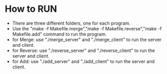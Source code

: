 # How to RUN
- There are three different folders, one for each program.
- Use the "make -f Makefile.merge","make -f Makefile.reverse","make -f Makefile.add" command to run the program.
- for Merge: use "./merge_server" and "./merge_client" to run the server and client.
- for Reverse: use "./reverse_server" and "./reverse_client" to run the server and client.
- for Add: use "./add_server" and "./add_client" to run the server and client.
